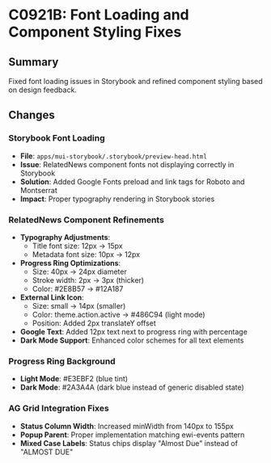 # C0921B: Font Loading and Component Styling Fixes

## Summary
Fixed font loading issues in Storybook and refined component styling based on design feedback.

## Changes

### Storybook Font Loading
- **File**: `apps/mui-storybook/.storybook/preview-head.html`
- **Issue**: RelatedNews component fonts not displaying correctly in Storybook
- **Solution**: Added Google Fonts preload and link tags for Roboto and Montserrat
- **Impact**: Proper typography rendering in Storybook stories

### RelatedNews Component Refinements
- **Typography Adjustments**:
  - Title font size: 12px → 15px
  - Metadata font size: 10px → 12px
- **Progress Ring Optimizations**:
  - Size: 40px → 24px diameter
  - Stroke width: 2px → 3px (thicker)
  - Color: #2E8B57 → #12A187
- **External Link Icon**:
  - Size: small → 14px (smaller)
  - Color: theme.action.active → #486C94 (light mode)
  - Position: Added 2px translateY offset
- **Google Text**: Added 12px text next to progress ring with percentage
- **Dark Mode Support**: Enhanced color schemes for all text elements

### Progress Ring Background
- **Light Mode**: #E3EBF2 (blue tint)
- **Dark Mode**: #2A3A4A (dark blue instead of generic disabled state)

### AG Grid Integration Fixes
- **Status Column Width**: Increased minWidth from 140px to 155px
- **Popup Parent**: Proper implementation matching ewi-events pattern
- **Mixed Case Labels**: Status chips display "Almost Due" instead of "ALMOST DUE"